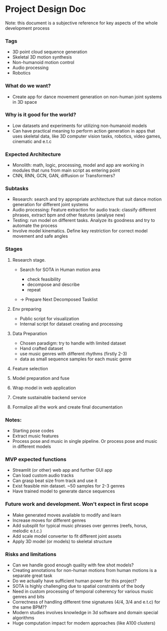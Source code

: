 # Project Design Doc

Note: this document is a subjective reference for key aspects of the whole development process

### Tags

- 3D point cloud sequence generation
- Skeletal 3D motion synthesis
- Non-humanoid motion control
- Audio processing
- Robotics

### What do we want?
- Create app for dance movement generation on non-human joint systems in 3D space

### Why is it good for the world?
- Low datasets and experiments for utilizing non-humanoid models 
- Can have practical meaning to perform action generation in apps that uses skeletal data, 
like 3D computer vision tasks, robotics, video games, cinematic and e.t.c

### Expected Architecture
- Monolith: math, logic, processing, model and app are working in modules 
that runs from main script as entering point
- CNN, RNN, GCN, GAN, diffusion or Transformers?

### Subtasks
- Research: search and try appropriate architecture that suit dance motion generation for different joint systems
- Audio processing: Feature extraction for audio track: classify different phrases, extract bpm and other features (analyse new)
- Testing: run model on different tasks. Analyze its goodness and try to automate the process
- Involve model kinematics. Define key restriction for correct model movement and safe angles

### Stages
1. Research stage.
    - Search for SOTA in Human motion area
      - check feasibility
      - decompose and describe
      - repeat
      
    - -> Prepare Next Decomposed Tasklist
      
2. Env preparing
    - Public script for visualization
    - Internal script for dataset creating and processing

3. Data Preparation
    - Chosen paradigm: try to handle with limited dataset
    - Hand crafted dataset
    - use music genres with different rhythms (firstly 2-3)
    - data as small sequence samples for each music genre

4. Feature selection

5. Model preparation and fuse
6. Wrap model in web application
7. Create sustainable backend service
8. Formalize all the work and create final documentation


### Notes:
- Starting pose codes
- Extract music features
- Process pose and music in single pipeline. Or process pose and music in different models

### MVP expected functions
- Streamlit (or other) web app and further GUI app
- Can load custom audio tracks
- Can grasp beat size from track and use it
- Exist feasible min dataset. ~50 samples for 2-3 genres
- Have trained model to generate dance sequences

### Future work and development. Won't expect in first scope
- Make generated moves available to modify and learn
- Increase moves for different genres
- Add subsplit for typical music phrases over genrres (reefs, horus, melodic e.t.c.)
- Add scale model converter to fit different joint assets
- Apply 3D model (or models) to skeletal structure

### Risks and limitations
- Can we handle good enough quality with few shot models?
- Creating annotations for non-human motions from human motions is a separate great task
- Do we actually have sufficient human power for this project?
- SOTA is highly challenging due to spatial constraints of the body
- Need in custom processing of temporal coherency for various music genres and bits 
- Correctness of handling different time signatures (4/4, 3/4 and e.t.c) for the same BPM??
- Modern studies involves knowledge in 3d software and domain special algorithms
- Huge computation impact for modern approaches (like A100 clusters)
